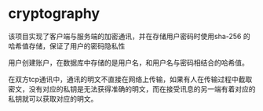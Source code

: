 # cryptography
该项目实现了客户端与服务端的加密通讯，并在存储用户密码时使用sha-256 的哈希值存储，保证了用户的密码隐私性

用户创建账户，在数据库中存储的是用户名，和用户名与密码相结合的哈希值。

在双方tcp通讯中，通讯的明文不直接在网络上传输，如果有人在传输过程中截取密文，没有对应的私钥是无法获得准确的明文，而在接受讯息的另一端有着对应的私钥就可以获取对应的明文。
